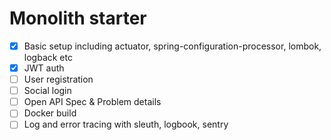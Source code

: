# Monolith starter

- [x] Basic setup including actuator, spring-configuration-processor, lombok, logback etc
- [x] JWT auth
- [ ] User registration
- [ ] Social login
- [ ] Open API Spec & Problem details
- [ ] Docker build
- [ ] Log and error tracing with sleuth, logbook, sentry